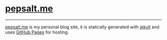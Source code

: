 # [pepsalt.me](https://pepsalt.me)
---
[pepsalt.me](https://pepsalt.me) is my personal blog site, it is statically generated with [jekyll](https://jekyllrb.com/) and uses [GitHub Pages](https://pages.github.com/) for hosting. 
